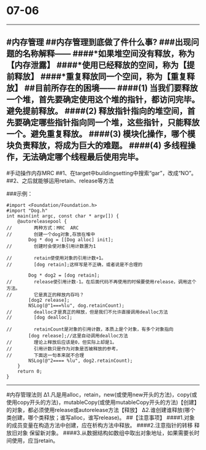 # 07-06
---
#内存管理
##内存管理到底做了件什么事?
###出现问题的名称解释——
####*如果堆空间没有释放，称为【内存泄露】
####*使用已经释放的空间，称为【提前释放】
####*重复释放同一个空间，称为【重复释放】
##目前所存在的困境——
####(1) 当我们要释放一个堆，首先要确定使用这个堆的指针，都访问完毕。避免提前释放。
####(2)  释放指针指向的堆空间，首先要确定哪些指针指向同一个堆，这些指针，只能释放一个。避免重复释放。
####(3) 模块化操作，哪个模块负责释放，将成为巨大的难题。
####(4) 多线程操作，无法确定哪个线程最后使用完毕。 
---
#手动操作内存MRC
##1、在target中buildingsetting中搜索“gar”，改成“NO”。
##2、之后就能够运用retain、release等方法

###示例：
```
#import <Foundation/Foundation.h>
#import "Dog.h"
int main(int argc, const char * argv[]) {
    @autoreleasepool {
//        两种方式：MRC  ARC
//        创建一个dog对象,存放在堆中
        Dog * dog = [[Dog alloc] init];
//        创建时会使对象引用计数置为1
        
//        retain使使用对象的引用计数+1。
//        [dog retain];这样写是不正确，或者说是不合理的
        
        Dog * dog2 = [dog retain];
//        release使引用计数-1。在后面代码不再使用的时候要使用release，调用这个方法。
//        它是真正的释放内存吗？
        [dog2 release];
        NSLog(@"1===%lu", dog.retainCount);
//        dealloc才是真正的释放，但是我们不允许直接调用dealloc方法
//        [dog dealloc];
        
//        retainCount是对象的引用计数，本质上是个对象，有多个对象指向
        [dog release];//这里自动调用dealloc方法
//        理论上释放后应该是0，但实际上却是1。
//        引用计数只是作为对象是否被释放的参考，
//        下面这一句本来就不合理
        NSLog(@"2==== %lu", dog2.retainCount);
    }
    return 0;
}
```
---
#内存管理法则
    Δ1.凡是用alloc，retain，new(或使用new开头的方法)，copy(或使用copy开头的方法)，mutableCopy(或使用mutableCopy开头的方法)【创建】的对象，都必须使用release或autorelease方法【释放】
    Δ2.谁创建谁释放(哪个类创建，哪个类释放；谁写alloc，谁写release)。
##【注意事项】
####1.对象的成员变量在构造方法中创建，应在析构方法中释放。
####2.注意指针的转移 释放旧对象 保留新对象。
####3.从数据结构如数组中取出对象地址，如果需要长时间使用，应当retain。

